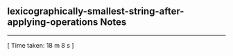 <h2>lexicographically-smallest-string-after-applying-operations Notes</h2><hr>[ Time taken: 18 m 8 s ]